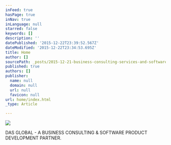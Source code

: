 ```yaml
---
inFeed: true
hasPage: true
inNav: true
inLanguage: null
starred: false
keywords: []
description: ''
datePublished: '2015-12-22T23:39:52.567Z'
dateModified: '2015-12-22T23:34:53.695Z'
title: Home
author: []
sourcePath: _posts/2015-12-21-business-consulting-services-and-software-product-development.md
published: true
authors: []
publisher:
  name: null
  domain: null
  url: null
  favicon: null
url: home/index.html
_type: Article

---
```

![](https://the-grid-user-content.s3-us-west-2.amazonaws.com/5095ffba-c94a-4b15-a2a1-e512fe4d0238.jpg)

DAS GLOBAL - A BUSINESS CONSULTING & SOFTWARE PRODUCT DEVELOPMENT PARTNER.